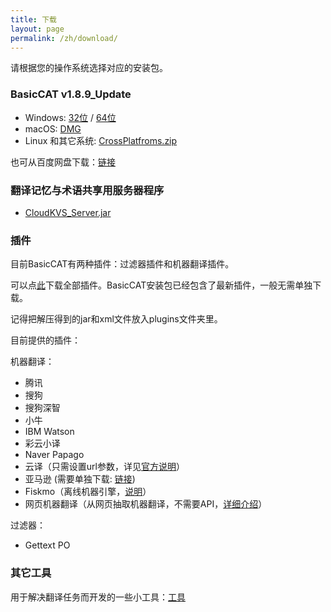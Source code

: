 ```yaml
---
title: 下载
layout: page
permalink: /zh/download/
---
```


请根据您的操作系统选择对应的安装包。

### BasicCAT v1.8.9_Update

* Windows: [32位](https://github.com/xulihang/BasicCAT/releases/download/v1.8.9_Update/BasicCAT-windows-x86.exe) /  [64位](https://github.com/xulihang/BasicCAT/releases/download/v1.8.9_Update/BasicCAT-windows-x64.exe)
* macOS:  [DMG](https://github.com/xulihang/BasicCAT/releases/download/v1.8.9_Update/BasicCAT_mac.dmg)
* Linux 和其它系统:  [CrossPlatfroms.zip](https://github.com/xulihang/BasicCAT/releases/download/v1.8.9_Update/BasicCAT-crossplatforms.zip)

也可从百度网盘下载：[链接](https://pan.baidu.com/s/1HmD4pJ9hIYyK9bnqINtoFQ)


### 翻译记忆与术语共享用服务器程序

*  [CloudKVS_Server.jar](https://github.com/xulihang/BasicCAT/releases/download/v1.2-beta2/CloudKVS_Server.jar)

### 插件

目前BasicCAT有两种插件：过滤器插件和机器翻译插件。

可以点[此](https://github.com/xulihang/BasicCAT/releases/download/plugins/all_plugins.zip)下载全部插件。BasicCAT安装包已经包含了最新插件，一般无需单独下载。

记得把解压得到的jar和xml文件放入plugins文件夹里。

目前提供的插件：

机器翻译：

* 腾讯
* 搜狗
* 搜狗深智
* 小牛
* IBM Watson
* 彩云小译
* Naver Papago
* 云译（只需设置url参数，详见[官方说明](https://cloudtranslation.com/static/api_zh-cn.html)）
* 亚马逊 (需要单独下载: [链接](https://github.com/xulihang/BasicCAT/releases/download/plugins/amazon.zip))
* Fiskmo（离线机器引擎，[说明](/zh/offline-machine-translation)）
* 网页机器翻译（从网页抽取机器翻译，不需要API，[详细介绍](https://www.basiccat.org/zh/new-plugin-machine-translation-via-web/)）

过滤器：

* Gettext PO

### 其它工具

用于解决翻译任务而开发的一些小工具：[工具](/zh/tools/)

